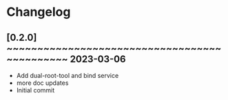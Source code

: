 # Changelog

## [0.2.0] ~~~~~~~~~~~~~~~~~~~~~~~~~~~~~~~~~~~~~~~~~~~~~ 2023-03-06
 - Add dual-root-tool and bind service  
 - more doc updates  
 - Initial commit  

